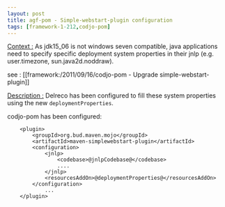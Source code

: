 ```yaml
---
layout: post
title: agf-pom - Simple-webstart-plugin configuration
tags: [framework-1-212,codjo-pom]
---
```

<u>Context :</u>
As jdk15_06 is not windows seven compatible, java applications need to specify specific deployment system properties in their jnlp (e.g. user.timezone, sun.java2d.noddraw).

see : [[framework:/2011/09/16/codjo-pom - Upgrade simple-webstart-plugin]]

<u>Description :</u>
Delreco has been configured to fill these system properties using the new ```deploymentProperties```.

codjo-pom has been configured:
```
	<plugin>
	    <groupId>org.bud.maven.mojo</groupId>
	    <artifactId>maven-simplewebstart-plugin</artifactId>
	    <configuration>
	        <jnlp>
	            <codebase>@jnlpCodebase@</codebase>
	            ....
	        </jnlp>
	        <resourcesAddOn>@deploymentProperties@</resourcesAddOn>    
	    </configuration>
			...
	</plugin>                        
```
